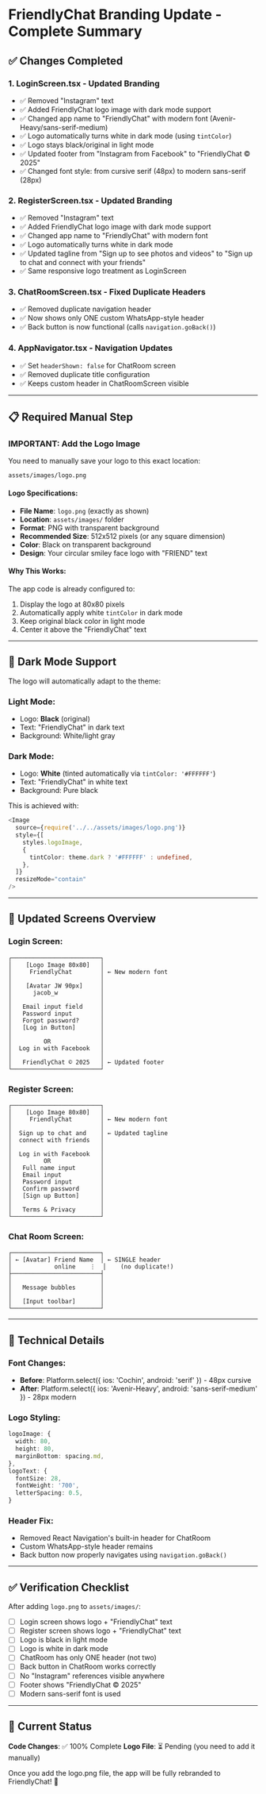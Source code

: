 # FriendlyChat Branding Update - Complete Summary

## ✅ Changes Completed

### 1. **LoginScreen.tsx** - Updated Branding
- ✅ Removed "Instagram" text
- ✅ Added FriendlyChat logo image with dark mode support
- ✅ Changed app name to "FriendlyChat" with modern font (Avenir-Heavy/sans-serif-medium)
- ✅ Logo automatically turns white in dark mode (using `tintColor`)
- ✅ Logo stays black/original in light mode
- ✅ Updated footer from "Instagram from Facebook" to "FriendlyChat © 2025"
- ✅ Changed font style: from cursive serif (48px) to modern sans-serif (28px)

### 2. **RegisterScreen.tsx** - Updated Branding
- ✅ Removed "Instagram" text
- ✅ Added FriendlyChat logo image with dark mode support
- ✅ Changed app name to "FriendlyChat" with modern font
- ✅ Logo automatically turns white in dark mode
- ✅ Updated tagline from "Sign up to see photos and videos" to "Sign up to chat and connect with your friends"
- ✅ Same responsive logo treatment as LoginScreen

### 3. **ChatRoomScreen.tsx** - Fixed Duplicate Headers
- ✅ Removed duplicate navigation header
- ✅ Now shows only ONE custom WhatsApp-style header
- ✅ Back button is now functional (calls `navigation.goBack()`)

### 4. **AppNavigator.tsx** - Navigation Updates
- ✅ Set `headerShown: false` for ChatRoom screen
- ✅ Removed duplicate title configuration
- ✅ Keeps custom header in ChatRoomScreen visible

---

## 📋 Required Manual Step

### **IMPORTANT: Add the Logo Image**

You need to manually save your logo to this exact location:

```
assets/images/logo.png
```

#### Logo Specifications:
- **File Name**: `logo.png` (exactly as shown)
- **Location**: `assets/images/` folder
- **Format**: PNG with transparent background
- **Recommended Size**: 512x512 pixels (or any square dimension)
- **Color**: Black on transparent background
- **Design**: Your circular smiley face logo with "FRIEND" text

#### Why This Works:
The app code is already configured to:
1. Display the logo at 80x80 pixels
2. Automatically apply white `tintColor` in dark mode
3. Keep original black color in light mode
4. Center it above the "FriendlyChat" text

---

## 🎨 Dark Mode Support

The logo will automatically adapt to the theme:

### Light Mode:
- Logo: **Black** (original)
- Text: "FriendlyChat" in dark text
- Background: White/light gray

### Dark Mode:
- Logo: **White** (tinted automatically via `tintColor: '#FFFFFF'`)
- Text: "FriendlyChat" in white text
- Background: Pure black

This is achieved with:
```typescript
<Image
  source={require('../../assets/images/logo.png')}
  style={[
    styles.logoImage,
    {
      tintColor: theme.dark ? '#FFFFFF' : undefined,
    },
  ]}
  resizeMode="contain"
/>
```

---

## 📱 Updated Screens Overview

### Login Screen:
```
┌─────────────────────────┐
│    [Logo Image 80x80]   │
│     FriendlyChat        │ ← New modern font
│                         │
│    [Avatar JW 90px]     │
│      jacob_w            │
│                         │
│   Email input field     │
│   Password input        │
│   Forgot password?      │
│   [Log in Button]       │
│                         │
│         OR              │
│  Log in with Facebook   │
│                         │
│   FriendlyChat © 2025   │ ← Updated footer
└─────────────────────────┘
```

### Register Screen:
```
┌─────────────────────────┐
│    [Logo Image 80x80]   │
│     FriendlyChat        │ ← New modern font
│                         │
│  Sign up to chat and    │ ← Updated tagline
│  connect with friends   │
│                         │
│  Log in with Facebook   │
│         OR              │
│   Full name input       │
│   Email input           │
│   Password input        │
│   Confirm password      │
│   [Sign up Button]      │
│                         │
│   Terms & Privacy       │
└─────────────────────────┘
```

### Chat Room Screen:
```
┌─────────────────────────┐
│ ← [Avatar] Friend Name  │ ← SINGLE header
│            online    ⋮  │    (no duplicate!)
├─────────────────────────┤
│                         │
│   Message bubbles       │
│                         │
│   [Input toolbar]       │
└─────────────────────────┘
```

---

## 🔧 Technical Details

### Font Changes:
- **Before**: Platform.select({ ios: 'Cochin', android: 'serif' }) - 48px cursive
- **After**: Platform.select({ ios: 'Avenir-Heavy', android: 'sans-serif-medium' }) - 28px modern

### Logo Styling:
```typescript
logoImage: {
  width: 80,
  height: 80,
  marginBottom: spacing.md,
},
logoText: {
  fontSize: 28,
  fontWeight: '700',
  letterSpacing: 0.5,
}
```

### Header Fix:
- Removed React Navigation's built-in header for ChatRoom
- Custom WhatsApp-style header remains
- Back button now properly navigates using `navigation.goBack()`

---

## ✅ Verification Checklist

After adding `logo.png` to `assets/images/`:

- [ ] Login screen shows logo + "FriendlyChat" text
- [ ] Register screen shows logo + "FriendlyChat" text
- [ ] Logo is black in light mode
- [ ] Logo is white in dark mode
- [ ] ChatRoom has only ONE header (not two)
- [ ] Back button in ChatRoom works correctly
- [ ] No "Instagram" references visible anywhere
- [ ] Footer shows "FriendlyChat © 2025"
- [ ] Modern sans-serif font is used

---

## 🚀 Current Status

**Code Changes**: ✅ 100% Complete
**Logo File**: ⏳ Pending (you need to add it manually)

Once you add the logo.png file, the app will be fully rebranded to FriendlyChat! 🎉

